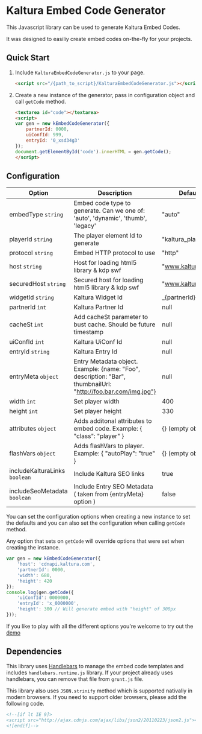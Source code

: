 # Kaltura Embed Code Generator

This Javascript library can be used to generate Kaltura Embed Codes.

It was designed to easiliy create embed codes on-the-fly for your projects.

## Quick Start

1. Include ```KalturaEmbedCodeGenerator.js``` to your page.

	```html
	<script src="/{path_to_script}/KalturaEmbedCodeGenerator.js"></script>
	```

2. Create a new instance of the generator, pass in configuration object and call ```getCode``` method.

	```html
	<textarea id="code"></textarea>
	<script>
	var gen = new kEmbedCodeGenerator({
		partnerId: 0000,
		uiConfId: 999,
		entryId: '0_xsd34g3'
	});
	document.getElementById('code').innerHTML = gen.getCode();
	</script>
	```

## Configuration

| Option     	| Description			| Default	|
| -------------	| ------------------------ 	| ------------- |
| embedType ```string``` | Embed code type to generate. Can we one of: 'auto', 'dynamic', 'thumb', 'legacy' 	| "auto" |
| playerId ```string``` |   The player element Id to generate | "kaltura_player" |
| protocol ```string``` | Embed HTTP protocol to use | "http" | 
| host ```string``` | Host for loading html5 library & kdp swf | "www.kaltura.com" | 
| securedHost ```string``` | Secured host for loading html5 library & kdp swf | "www.kaltura.com" | 
| widgetId ```string``` | Kaltura Widget Id | _{partnerId} | 
| partnerId ```int``` | Kaltura Partner Id | null | 
| cacheSt ```int``` | Add cacheSt parameter to bust cache. Should be future timestamp | null | 
| uiConfId ```int``` | Kaltura UiConf Id | null | 
| entryId ```string``` | Kaltura Entry Id | null | 
| entryMeta ```object``` | Entry Metadata object. Example: {name: "Foo", description: "Bar", thumbnailUrl: "http://foo.bar.com/img.jpg"} | null | 
| width ```int``` | Set player width | 400 | 
| height ```int``` | Set player height | 330 |
| attributes ```object``` | Adds additonal attributes to embed code. Example: { "class": "player" } | {} (empty object) |
| flashVars ```object``` | Adds flashVars to player. Example: { "autoPlay": "true" } | {} (empty object) |
| includeKalturaLinks ```boolean``` | Include Kaltura SEO links | true | 
| includeSeoMetadata ```boolean``` | Include Entry SEO Metadata ( taken from {entryMeta} option ) | false | 

You can set the configuration options when creating a new instance to set the defaults 
and you can also set the configuration when calling ```getCode``` method.

Any option that sets on ```getCode``` will override options that were set when creating the instance.

```javascript
var gen = new kEmbedCodeGenerator({
	'host': 'cdnapi.kaltura.com',
	'partnerId': 0000,
	'width': 680,
	'height': 420
});
console.log(gen.getCode({
	'uiConfId': 0000000,
	'entryId': 'x_0000000',	
	'height': 300 // Will generate embed with "height" of 300px 
}));
```

If you like to play with all the different options you're welcome to try out the [demo](http://kaltura.github.com/EmbedCodeGenerator/demo/)

## Dependencies

This library uses [Handlebars](http://handlebarsjs.com/) to manage the embed code templates and includes ```handlebars.runtime.js``` library.
If your project already uses handlebars, you can remove that file from ```grunt.js``` file.

This library also uses ```JSON.strinify``` method which is supported nativaliy in modern browsers.
If you need to support older browsers, please add the following code.

```html
<!--[if lt IE 9]>
<script src="http://ajax.cdnjs.com/ajax/libs/json2/20110223/json2.js"></script>
<![endif]-->
```
	
